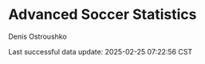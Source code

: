 # Advanced Soccer Statistics
Denis Ostroushko

<!-- gfm -->

Last successful data update: 2025-02-25 07:22:56 CST
